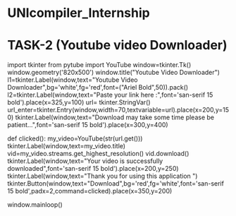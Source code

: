 # UNIcompiler_Internship
# TASK-2 (Youtube video Downloader) 
import tkinter
from pytube import YouTube
window=tkinter.Tk()
window.geometry('820x500')
window.title("Youtube Video Downloader")
l1=tkinter.Label(window,text="Youtube Video Downloader",bg='white',fg='red',font=("Ariel Bold",50)).pack()
l2=tkinter.Label(window,text="Paste your link here :",font='san-serif 15 bold').place(x=325,y=100)
url= tkinter.StringVar()
url_enter=tkinter.Entry(window,width=70,textvariable=url).place(x=200,y=150)
tkinter.Label(window,text="Download may take some time please be patient...",font='san-serif 15 bold').place(x=300,y=400)

def clicked():
  my_video=YouTube(str(url.get()))
  tkinter.Label(window,text=my_video.title)
  vid=my_video.streams.get_highest_resolution()
  vid.download()
  tkinter.Label(window,text="Your video is successfully downloaded",font='san-serif 15 bold').place(x=200,y=250)
  tkinter.Label(window,text="Thank you for using this application ")
tkinter.Button(window,text="Download",bg='red',fg='white',font='san-serif 15 bold',padx=2,command=clicked).place(x=350,y=200)
        
window.mainloop()
